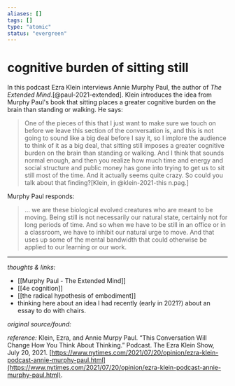 ```yaml
---
aliases: []
tags: []
type: "atomic"
status: "evergreen"
---
```


# cognitive burden of sitting still

In this podcast Ezra Klein interviews Annie Murphy Paul, the author of _The Extended Mind_.[@paul-2021-extended]. Klein introduces the idea from Murphy Paul's book that sitting places a greater cognitive burden on the brain than standing or walking. He says: 

> One of the pieces of this that I just want to make sure we touch on before we leave this section of the conversation is, and this is not going to sound like a big deal before I say it, so I implore the audience to think of it as a big deal, that sitting still imposes a greater cognitive burden on the brain than standing or walking. And I think that sounds normal enough, and then you realize how much time and energy and social structure and public money has gone into trying to get us to sit still most of the time. And it actually seems quite crazy. So could you talk about that finding?[Klein, in @klein-2021-this n.pag.]

Murphy Paul responds:

> ... we are these biological evolved creatures who are meant to be moving. Being still is not necessarily our natural state, certainly not for long periods of time. And so when we have to be still in an office or in a classroom, we have to inhibit our natural urge to move. And that uses up some of the mental bandwidth that could otherwise be applied to our learning or our work.
 
---

_thoughts & links:_

 - [[Murphy Paul - The Extended Mind]]
 - [[4e cognition]]
 - [[the radical hypothesis of embodiment]]
 - thinking here about an idea I had recently (early in 2021?) about an essay to do with chairs. 

_original source/found:_ 

_reference:_ Klein, Ezra, and Annie Murpy Paul. “This Conversation Will Change How You Think About Thinking.” Podcast. The Ezra Klein Show, July 20, 2021. [https://www.nytimes.com/2021/07/20/opinion/ezra-klein-podcast-annie-murphy-paul.html](https://www.nytimes.com/2021/07/20/opinion/ezra-klein-podcast-annie-murphy-paul.html).